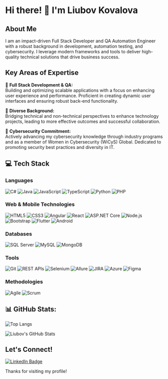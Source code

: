 # Hi there! 👋 I'm Liubov Kovalova

## About Me

I am an impact-driven Full Stack Developer and QA Automation Engineer with a robust background in development, automation testing, and cybersecurity. I leverage modern frameworks and tools to deliver high-quality technical solutions that drive business success.

## Key Areas of Expertise

💎 **Full Stack Development & QA:**  
Building and optimizing scalable applications with a focus on enhancing user experience and performance. Proficient in creating dynamic user interfaces and ensuring robust back-end functionality.

💎 **Diverse Background:**  
Bridging technical and non-technical perspectives to enhance technology projects, leading to more effective outcomes and successful collaboration.

💎 **Cybersecurity Commitment:**  
Actively advancing my cybersecurity knowledge through industry programs and as a member of Women in Cybersecurity (WiCyS) Global. Dedicated to promoting security best practices and diversity in IT.

## 💻 Tech Stack

### Languages
![C#](https://img.shields.io/badge/C%23-239120?style=for-the-badge&logo=csharp&logoColor=white)
![Java](https://img.shields.io/badge/Java-007396?style=for-the-badge&logo=java&logoColor=white)
![JavaScript](https://img.shields.io/badge/JavaScript-F7DF1E?style=for-the-badge&logo=javascript&logoColor=black)
![TypeScript](https://img.shields.io/badge/TypeScript-007ACC?style=for-the-badge&logo=typescript&logoColor=white)
![Python](https://img.shields.io/badge/Python-3776AB?style=for-the-badge&logo=python&logoColor=white)
![PHP](https://img.shields.io/badge/PHP-777BB4?style=for-the-badge&logo=php&logoColor=white)

### Web & Mobile Technologies
![HTML5](https://img.shields.io/badge/HTML5-E34F26?style=for-the-badge&logo=html5&logoColor=white)
![CSS3](https://img.shields.io/badge/CSS3-1572B6?style=for-the-badge&logo=css3&logoColor=white)
![Angular](https://img.shields.io/badge/Angular-DD0031?style=for-the-badge&logo=angular&logoColor=white)
![React](https://img.shields.io/badge/React-61DAFB?style=for-the-badge&logo=react&logoColor=black)
![ASP.NET Core](https://img.shields.io/badge/ASP.NET_Core-512BD4?style=for-the-badge&logo=aspnetcore&logoColor=white)
![Node.js](https://img.shields.io/badge/Node.js-43853D?style=for-the-badge&logo=node.js&logoColor=white)
![Bootstrap](https://img.shields.io/badge/Bootstrap-7952B3?style=for-the-badge&logo=bootstrap&logoColor=white)
![Flutter](https://img.shields.io/badge/Flutter-02569B?style=for-the-badge&logo=flutter&logoColor=white)
![Android](https://img.shields.io/badge/Android-3DDC84?style=for-the-badge&logo=android&logoColor=white)

### Databases
![SQL Server](https://img.shields.io/badge/SQL_Server-CC2927?style=for-the-badge&logo=microsoftsqlserver&logoColor=white)
![MySQL](https://img.shields.io/badge/MySQL-0052CC?style=for-the-badge&logo=mysql&logoColor=white)
![MongoDB](https://img.shields.io/badge/MongoDB-47A248?style=for-the-badge&logo=mongodb&logoColor=white)

### Tools
![Git](https://img.shields.io/badge/Git-F05032?style=for-the-badge&logo=git&logoColor=white)
![REST APIs](https://img.shields.io/badge/REST_APIs-5C4B7E?style=for-the-badge&logo=api&logoColor=white)
![Selenium](https://img.shields.io/badge/Selenium-43B02A?style=for-the-badge&logo=selenium&logoColor=white)
![Allure](https://img.shields.io/badge/Allure-47A248?style=for-the-badge&logoColor=white)
![JIRA](https://img.shields.io/badge/JIRA-0052CC?style=for-the-badge&logo=jira&logoColor=white)
![Azure](https://img.shields.io/badge/Azure-0089D6?style=for-the-badge&logo=microsoftazure&logoColor=white)
![Figma](https://img.shields.io/badge/Figma-F24E1E?style=for-the-badge&logo=figma&logoColor=white)

### Methodologies
![Agile](https://img.shields.io/badge/Agile-007ACC?style=for-the-badge&logo=agile&logoColor=white)
![Scrum](https://img.shields.io/badge/Scrum-FF9800?style=for-the-badge&logo=scrum&logoColor=white)


## 📊 GitHub Stats:

![Top Langs](https://github-readme-stats.vercel.app/api/top-langs/?username=LKovalova&layout=compact&langs_count=6&theme=radical)

![Liubov's GitHub Stats](https://github-readme-stats.vercel.app/api?username=LKovalova&show_icons=true&theme=radical)


## Let's Connect!
<a href="https://www.linkedin.com/in/liubovkovalova" target="_blank" rel="noopener noreferrer">
    <img src="https://img.shields.io/badge/LinkedIn-0077B5?style=for-the-badge&logo=linkedin&logoColor=white" alt="LinkedIn Badge"/>
</a>



Thanks for visiting my profile! 
